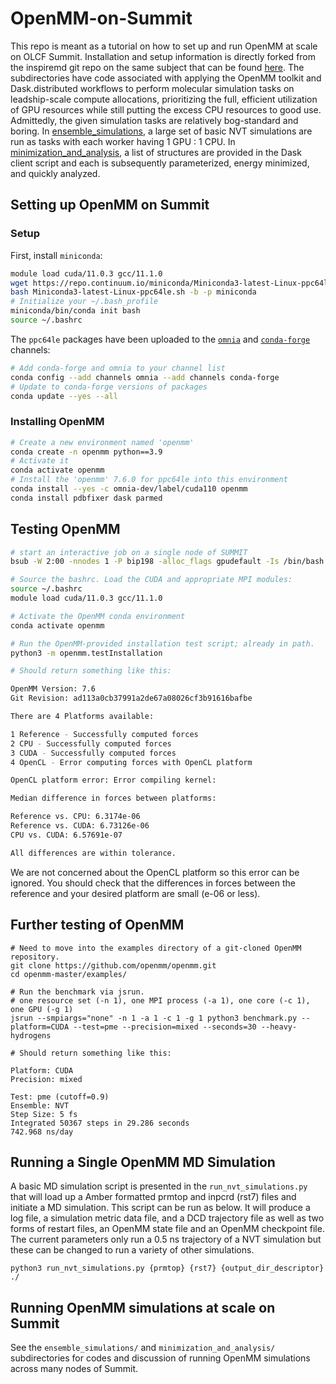 # OpenMM-on-Summit

This repo is meant as a tutorial on how to set up and run OpenMM at scale on OLCF Summit.
Installation and setup information is directly forked from the inspiremd git repo on the same subject that can be found [here](https://github.com/inspiremd/conda-recipes-summit).
The subdirectories have code associated with applying the OpenMM toolkit and Dask.distributed workflows to perform molecular simulation tasks on leadship-scale compute allocations, prioritizing the full, efficient utilization of GPU resources while still putting the excess CPU resources to good use. 
Admittedly, the given simulation tasks are relatively bog-standard and boring. 
In [ensemble_simulations](https://github.com/BSDExabio/OpenMM-on-Summit/tree/main/ensemble_simulations), a large set of basic NVT simulations are run as tasks with each worker having 1 GPU : 1 CPU.
In [minimization_and_analysis](https://github.com/BSDExabio/OpenMM-on-Summit/tree/main/minimization_and_analysis), a list of structures are provided in the Dask client script and each is subsequently parameterized, energy minimized, and quickly analyzed.  

## Setting up OpenMM on Summit

### Setup

First, install `miniconda`:
```bash
module load cuda/11.0.3 gcc/11.1.0
wget https://repo.continuum.io/miniconda/Miniconda3-latest-Linux-ppc64le.sh
bash Miniconda3-latest-Linux-ppc64le.sh -b -p miniconda
# Initialize your ~/.bash_profile
miniconda/bin/conda init bash
source ~/.bashrc
```

The `ppc64le` packages have been uploaded to the [`omnia`](https://anaconda.org/omnia) and [`conda-forge`](https://anaconda.org/conda-forge) channels:
```bash
# Add conda-forge and omnia to your channel list
conda config --add channels omnia --add channels conda-forge
# Update to conda-forge versions of packages
conda update --yes --all
```
### Installing OpenMM

```bash
# Create a new environment named 'openmm'
conda create -n openmm python==3.9
# Activate it
conda activate openmm
# Install the 'openmm' 7.6.0 for ppc64le into this environment
conda install --yes -c omnia-dev/label/cuda110 openmm
conda install pdbfixer dask parmed
```

## Testing OpenMM

```bash
# start an interactive job on a single node of SUMMIT
bsub -W 2:00 -nnodes 1 -P bip198 -alloc_flags gpudefault -Is /bin/bash

# Source the bashrc. Load the CUDA and appropriate MPI modules:
source ~/.bashrc
module load cuda/11.0.3 gcc/11.1.0

# Activate the OpenMM conda environment
conda activate openmm

# Run the OpenMM-provided installation test script; already in path.
python3 -m openmm.testInstallation

# Should return something like this:

OpenMM Version: 7.6
Git Revision: ad113a0cb37991a2de67a08026cf3b91616bafbe

There are 4 Platforms available:

1 Reference - Successfully computed forces
2 CPU - Successfully computed forces
3 CUDA - Successfully computed forces
4 OpenCL - Error computing forces with OpenCL platform

OpenCL platform error: Error compiling kernel: 

Median difference in forces between platforms:

Reference vs. CPU: 6.3174e-06
Reference vs. CUDA: 6.73126e-06
CPU vs. CUDA: 6.57691e-07

All differences are within tolerance.
```
We are not concerned about the OpenCL platform so this error can be ignored. 
You should check that the differences in forces between the reference and your desired platform are small (e-06 or less).

## Further testing of OpenMM

```
# Need to move into the examples directory of a git-cloned OpenMM repository. 
git clone https://github.com/openmm/openmm.git
cd openmm-master/examples/

# Run the benchmark via jsrun. 
# one resource set (-n 1), one MPI process (-a 1), one core (-c 1), one GPU (-g 1)
jsrun --smpiargs="none" -n 1 -a 1 -c 1 -g 1 python3 benchmark.py --platform=CUDA --test=pme --precision=mixed --seconds=30 --heavy-hydrogens

# Should return something like this: 

Platform: CUDA
Precision: mixed

Test: pme (cutoff=0.9)
Ensemble: NVT
Step Size: 5 fs
Integrated 50367 steps in 29.286 seconds
742.968 ns/day
```

## Running a Single OpenMM MD Simulation
A basic MD simulation script is presented in the `run_nvt_simulations.py` that will load up a Amber formatted prmtop and inpcrd (rst7) files and initiate a MD simulation. 
This script can be run as below. 
It will produce a log file, a simulation metric data file, and a DCD trajectory file as well as two forms of restart files, an OpenMM state file and an OpenMM checkpoint file. 
The current parameters only run a 0.5 ns trajectory of a NVT simulation but these can be changed to run a variety of other simulations.

```
python3 run_nvt_simulations.py {prmtop} {rst7} {output_dir_descriptor} ./
```

## Running OpenMM simulations at scale on Summit
See the `ensemble_simulations/` and `minimization_and_analysis/`  subdirectories for codes and discussion of running OpenMM simulations across many nodes of Summit. 

